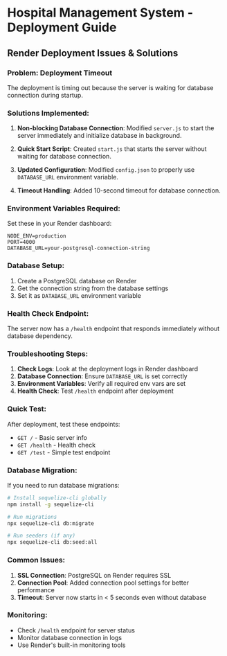# Hospital Management System - Deployment Guide

## Render Deployment Issues & Solutions

### Problem: Deployment Timeout
The deployment is timing out because the server is waiting for database connection during startup.

### Solutions Implemented:

1. **Non-blocking Database Connection**: Modified `server.js` to start the server immediately and initialize database in background.

2. **Quick Start Script**: Created `start.js` that starts the server without waiting for database connection.

3. **Updated Configuration**: Modified `config.json` to properly use `DATABASE_URL` environment variable.

4. **Timeout Handling**: Added 10-second timeout for database connection.

### Environment Variables Required:

Set these in your Render dashboard:

```
NODE_ENV=production
PORT=4000
DATABASE_URL=your-postgresql-connection-string
```

### Database Setup:

1. Create a PostgreSQL database on Render
2. Get the connection string from the database settings
3. Set it as `DATABASE_URL` environment variable

### Health Check Endpoint:

The server now has a `/health` endpoint that responds immediately without database dependency.

### Troubleshooting Steps:

1. **Check Logs**: Look at the deployment logs in Render dashboard
2. **Database Connection**: Ensure `DATABASE_URL` is set correctly
3. **Environment Variables**: Verify all required env vars are set
4. **Health Check**: Test `/health` endpoint after deployment

### Quick Test:

After deployment, test these endpoints:
- `GET /` - Basic server info
- `GET /health` - Health check
- `GET /test` - Simple test endpoint

### Database Migration:

If you need to run database migrations:

```bash
# Install sequelize-cli globally
npm install -g sequelize-cli

# Run migrations
npx sequelize-cli db:migrate

# Run seeders (if any)
npx sequelize-cli db:seed:all
```

### Common Issues:

1. **SSL Connection**: PostgreSQL on Render requires SSL
2. **Connection Pool**: Added connection pool settings for better performance
3. **Timeout**: Server now starts in < 5 seconds even without database

### Monitoring:

- Check `/health` endpoint for server status
- Monitor database connection in logs
- Use Render's built-in monitoring tools 